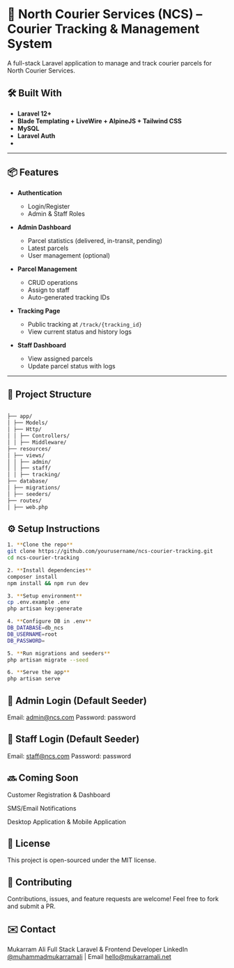 # 🚚 North Courier Services (NCS) – Courier Tracking & Management System

A full-stack Laravel application to manage and track courier parcels for North Courier Services.

## 🛠️ Built With

- **Laravel 12+**
- **Blade Templating + LiveWire + AlpineJS + Tailwind CSS**
- **MySQL** 
- **Laravel Auth** 
- 

---

## 📦 Features

- **Authentication**
  - Login/Register
  - Admin & Staff Roles

- **Admin Dashboard**
  - Parcel statistics (delivered, in-transit, pending)
  - Latest parcels
  - User management (optional)
  
- **Parcel Management**
  - CRUD operations
  - Assign to staff
  - Auto-generated tracking IDs

- **Tracking Page**
  - Public tracking at `/track/{tracking_id}`
  - View current status and history logs

- **Staff Dashboard**
  - View assigned parcels
  - Update parcel status with logs

---


## 📁 Project Structure

``` bash

├── app/
│ ├── Models/
│ ├── Http/
│ │ ├── Controllers/
│ │ ├── Middleware/
├── resources/
│ ├── views/
│ │ ├── admin/
│ │ ├── staff/
│ │ ├── tracking/
├── database/
│ ├── migrations/
│ ├── seeders/
├── routes/
│ ├── web.php

```

## ⚙️ Setup Instructions

``` bash
1. **Clone the repo**
git clone https://github.com/yourusername/ncs-courier-tracking.git
cd ncs-courier-tracking

2. **Install dependencies**
composer install
npm install && npm run dev

3. **Setup environment**
cp .env.example .env
php artisan key:generate

4. **Configure DB in .env**
DB_DATABASE=db_ncs
DB_USERNAME=root
DB_PASSWORD=

5. **Run migrations and seeders**
php artisan migrate --seed

6. **Serve the app**
php artisan serve

```

## 🔐 Admin Login (Default Seeder)
Email: admin@ncs.com
Password: password

## 🔐 Staff Login (Default Seeder)
Email: staff@ncs.com
Password: password

## 🔜 Coming Soon
Customer Registration & Dashboard

SMS/Email Notifications

Desktop Application & Mobile Application

## 📃 License
This project is open-sourced under the MIT license.

## 🤝 Contributing
Contributions, issues, and feature requests are welcome!
Feel free to fork and submit a PR.

## ✉️ Contact
Mukarram Ali
Full Stack Laravel & Frontend Developer
LinkedIn [@muhammadmukarramali](https://www.linkedin.com/in/muhammadmukarramali/) | Email [hello@mukarramali.net](mailto:info.mukarramali@gmail.com)
